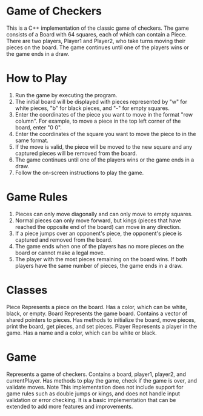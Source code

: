 # Game of Checkers
This is a C++ implementation of the classic game of checkers. The game consists of a Board with 64 squares, each of which can contain a Piece. There are two players, Player1 and Player2, who take turns moving their pieces on the board. The game continues until one of the players wins or the game ends in a draw.

# How to Play
1. Run the game by executing the program.
2. The initial board will be displayed with pieces represented by "w" for white pieces, "b" for black pieces, and "-" for empty squares.
3. Enter the coordinates of the piece you want to move in the format "row column". For example, to move a piece in the top left corner of the board, enter "0 0".
4. Enter the coordinates of the square you want to move the piece to in the same format.
5. If the move is valid, the piece will be moved to the new square and any captured pieces will be removed from the board.
6. The game continues until one of the players wins or the game ends in a draw.
7. Follow the on-screen instructions to play the game.

# Game Rules
1. Pieces can only move diagonally and can only move to empty squares.
2. Normal pieces can only move forward, but kings (pieces that have reached the opposite end of the board) can move in any direction.
3. If a piece jumps over an opponent's piece, the opponent's piece is captured and removed from the board.
4. The game ends when one of the players has no more pieces on the board or cannot make a legal move.
5. The player with the most pieces remaining on the board wins. If both players have the same number of pieces, the game ends in a draw.

# Classes
Piece
Represents a piece on the board.
Has a color, which can be white, black, or empty.
Board
Represents the game board.
Contains a vector of shared pointers to pieces.
Has methods to initialize the board, move pieces, print the board, get pieces, and set pieces.
Player
Represents a player in the game.
Has a name and a color, which can be white or black.

# Game
Represents a game of checkers.
Contains a board, player1, player2, and currentPlayer.
Has methods to play the game, check if the game is over, and validate moves.
Note
This implementation does not include support for game rules such as double jumps or kings, and does not handle input validation or error checking. It is a basic implementation that can be extended to add more features and improvements.
